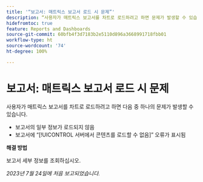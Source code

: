 ```yaml
---
title: '“보고서: 매트릭스 보고서 로드 시 문제”'
description: “사용자가 매트릭스 보고서를 차트로 로드하려고 하면 문제가 발생할 수 있습니다.”
hidefromtoc: true
feature: Reports and Dashboards
source-git-commit: 60bfb4f3d7183b2e5110d896a3668991718fbb01
workflow-type: ht
source-wordcount: '74'
ht-degree: 100%

---
```



# 보고서: 매트릭스 보고서 로드 시 문제

사용자가 매트릭스 보고서를 차트로 로드하려고 하면 다음 중 하나의 문제가 발생할 수 있습니다.

* 보고서의 일부 정보가 로드되지 않음
* 보고서에 “[!UICONTROL 서버에서 콘텐츠를 로드할 수 없음]” 오류가 표시됨

**해결 방법**

보고서 세부 정보를 조회하십시오.

_2023년 7월 24일에 처음 보고되었습니다._

